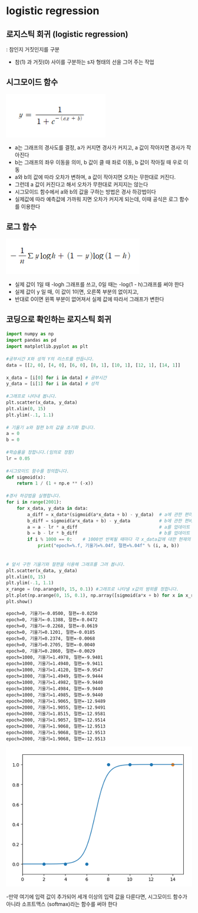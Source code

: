 # logistic regression

## 로지스틱 회귀 \(logistic regression\)

: 참인지 거짓인지를 구분

* 참\(1\) 과 거짓\(0\) 사이를 구분하는 s자 형태의 선을 그어 주는 작업

## 시그모이드 함수

![sigmoidfunction](../.gitbook/assets/sigmoidfunction.png)

* a는 그래프의 경사도를 결정, a가 커지면 경사가 커지고, a 값이 작아지면 경사가 작아진다 
* b는 그래프의 좌우 이동을 의미, b 값이 클 때 좌로 이동, b 값이 작아질 때 우로 이동
* a와 b의 값에 따라 오차가 변하며, a 값이 작아지면 오차는 무한대로 커진다.
* 그런데 a 값이 커진다고 해서 오차가 무한대로 커지지는 않는다 
* 시그모이드 함수에서 a와 b의 값을 구하는 방법은 경사 하강법이다 
* 실제값에 따라 예측값에 가까워 지면 오차가 커지게 되는데, 이때 공식은 로그 함수를 이용한다 

## 로그 함수

![logfunction](../.gitbook/assets/logfunction.png)

* 실제 값이 1일 때 -logh 그래프를 쓰고, 0일 때는 -log\(1 - h\)그래프를 써야 한다 
* 실제 값이 y 일 때, 이 값이 1이면, 오른쪽 부분의 없이지고,
* 반대로 0이면 왼쪽 부분이 없어져서 실제 값에 따라서 그래프가 변한다 

## 코딩으로 확인하는 로지스틱 회귀

```python
import numpy as np
import pandas as pd
import matplotlib.pyplot as plt

#공부시간 X와 성적 Y의 리스트를 만듭니다.
data = [[2, 0], [4, 0], [6, 0], [8, 1], [10, 1], [12, 1], [14, 1]]

x_data = [i[0] for i in data] # 공부시간
y_data = [i[1] for i in data] # 성적

#그래프로 나타내 봅니다.
plt.scatter(x_data, y_data)
plt.xlim(0, 15)
plt.ylim(-.1, 1.1)

# 기울기 a와 절편 b의 값을 초기화 합니다.
a = 0
b = 0

#학습률을 정합니다.(임의로 정함)
lr = 0.05 

#시그모이드 함수를 정의합니다.
def sigmoid(x):
    return 1 / (1 + np.e ** (-x))

#경사 하강법을 실행합니다.
for i in range(2001):
    for x_data, y_data in data:
        a_diff = x_data*(sigmoid(a*x_data + b) - y_data)  # a에 관한 편미분, 앞써 정의한 sigmoid 함수 사용
        b_diff = sigmoid(a*x_data + b) - y_data           # b에 관한 편비분
        a = a - lr * a_diff                               # a를 업데이트 하기 위해, a_diff에 학습률을 lr을 고합 값을 a에서 뻄 
        b = b - lr * b_diff                               # b를 업데이트 하기 위해, b_diff에 학습률을 lr을 고합 값을 b에서 뻄 
        if i % 1000 == 0:    # 1000번 반복될 때마다 각 x_data값에 대한 현재의 a값, b값을 출력합니다.
            print("epoch=%.f, 기울기=%.04f, 절편=%.04f" % (i, a, b))


# 앞서 구한 기울기와 절편을 이용해 그래프를 그려 봅니다.
plt.scatter(x_data, y_data)
plt.xlim(0, 15)
plt.ylim(-.1, 1.1)
x_range = (np.arange(0, 15, 0.1)) #그래프로 나타낼 x값의 범위를 정합니다.
plt.plot(np.arange(0, 15, 0.1), np.array([sigmoid(a*x + b) for x in x_range]))
plt.show()
```

```text
epoch=0, 기울기=-0.0500, 절편=-0.0250
epoch=0, 기울기=-0.1388, 절편=-0.0472
epoch=0, 기울기=-0.2268, 절편=-0.0619
epoch=0, 기울기=0.1201, 절편=-0.0185
epoch=0, 기울기=0.2374, 절편=-0.0068
epoch=0, 기울기=0.2705, 절편=-0.0040
epoch=0, 기울기=0.2860, 절편=-0.0029
epoch=1000, 기울기=1.4978, 절편=-9.9401
epoch=1000, 기울기=1.4940, 절편=-9.9411
epoch=1000, 기울기=1.4120, 절편=-9.9547
epoch=1000, 기울기=1.4949, 절편=-9.9444
epoch=1000, 기울기=1.4982, 절편=-9.9440
epoch=1000, 기울기=1.4984, 절편=-9.9440
epoch=1000, 기울기=1.4985, 절편=-9.9440
epoch=2000, 기울기=1.9065, 절편=-12.9489
epoch=2000, 기울기=1.9055, 절편=-12.9491
epoch=2000, 기울기=1.8515, 절편=-12.9581
epoch=2000, 기울기=1.9057, 절편=-12.9514
epoch=2000, 기울기=1.9068, 절편=-12.9513
epoch=2000, 기울기=1.9068, 절편=-12.9513
epoch=2000, 기울기=1.9068, 절편=-12.9513
```

![logisticregression](../.gitbook/assets/logisticregression.png)

-만약 여기에 입력 값이 추가되어 세개 이상의 입력 값을 다룬다면, 시그모이드 함수가 아니라 소프트맥스 \(softmax\)라는 함수를 써야 한다

